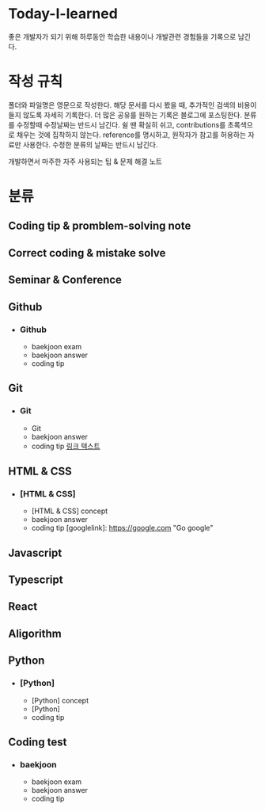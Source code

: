 # Today-I-learned

좋은 개발자가 되기 위해 하루동안 학습한 내용이나 개발관련 경험들을 기록으로 남긴다.


# 작성 규칙
폴더와 파일명은 영문으로 작성한다.
해당 문서를 다시 봤을 때, 추가적인 검색의 비용이 들지 않도록 자세히 기록한다.
더 많은 공유를 원하는 기록은 블로그에 포스팅한다.
분류를 수정할때 수정날짜는 반드시 남긴다.
쉴 땐 확실히 쉬고, contributions를 초록색으로 채우는 것에 집착하지 않는다.
reference를 명시하고, 원작자가 참고를 허용하는 자료만 사용한다.
수정한 분류의 날짜는 반드시 남긴다.

개발하면서 마주한 자주 사용되는 팁 & 문제 해결 노트

# 분류
## Coding tip & promblem-solving note 

## Correct coding & mistake solve

## Seminar & Conference

## Github
* ### Github
  * baekjoon exam 
  * baekjoon answer
  * coding tip
## Git
* ### Git
  * Git 
  * baekjoon answer
  * coding tip
[링크 텍스트](https://google.com)

## HTML & CSS
* ### [HTML & CSS]
  * [HTML & CSS] concept
  * baekjoon answer
  * coding tip
[googlelink]: https://google.com "Go google"
## Javascript

## Typescript
## React
## Aligorithm
## Python
* ### [Python] 
  * [Python] concept 
  * [Python] 
  * coding tip
## Coding test
* ### baekjoon
  * baekjoon exam 
  * baekjoon answer
  * coding tip
